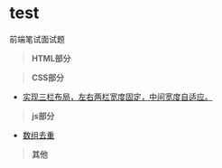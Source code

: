 # test
前端笔试面试题

> **HTML部分**


> **CSS部分**
- [实现三栏布局，左右两栏宽度固定，中间宽度自适应。](./css/README.md#三栏布局)


> **js部分**
- [数组去重](./js/README.md#数组去重)

> **其他**
